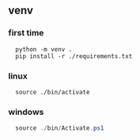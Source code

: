 ## venv 
### first time 

```console
  python -m venv .
  pip install -r ./requirements.txt
```

### linux 
```console
  source ./bin/activate
```

### windows
```powershell
  source ./bin/Activate.ps1
```
